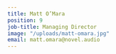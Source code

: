 ```yaml
---
title: Matt O’Mara
position: 9
job-title: Managing Director
image: "/uploads/matt-omara.jpg"
email: matt.omara@novel.audio
---
```


